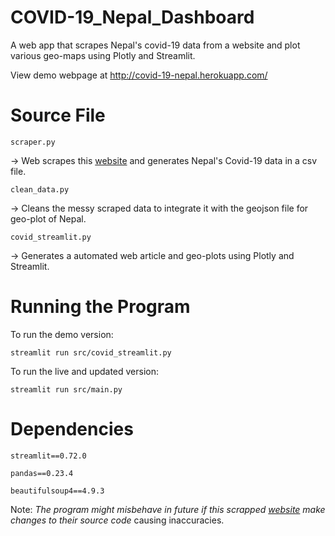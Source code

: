 # COVID-19_Nepal_Dashboard
A web app that scrapes Nepal's covid-19 data  from a website and plot various geo-maps using Plotly and Streamlit.

View demo webpage at http://covid-19-nepal.herokuapp.com/

# Source File

```
scraper.py
```
-> Web scrapes this [website](https://kathmandupost.com/covid19) and generates Nepal's Covid-19 data in a csv file.

```
clean_data.py
```
-> Cleans the messy scraped data to integrate it with the geojson file for geo-plot of Nepal.

```
covid_streamlit.py
```
-> Generates a automated web article and geo-plots using Plotly and Streamlit.


# Running the Program
To run the demo version:
```
streamlit run src/covid_streamlit.py
```
To run the live and updated version:
```
streamlit run src/main.py
```
# Dependencies
```
streamlit==0.72.0

pandas==0.23.4

beautifulsoup4==4.9.3
```
Note: *The program might misbehave in future if this scrapped [website](https://kathmandupost.com/covid19) make changes to their source code* causing inaccuracies.

